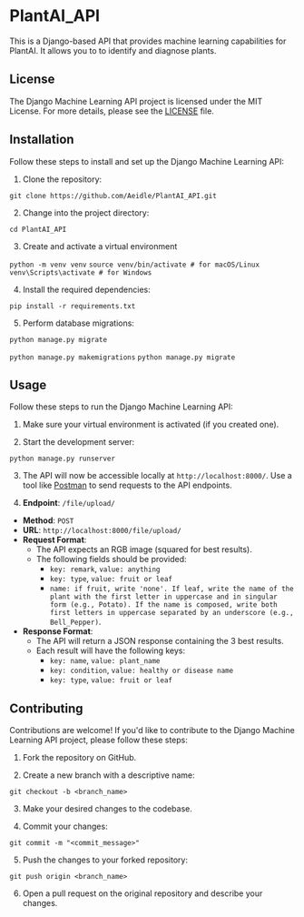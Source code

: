 # PlantAI_API


This is a Django-based API that provides machine learning capabilities for PlantAI. It allows you to to identify and diagnose plants.

## License

The Django Machine Learning API project is licensed under the MIT License. For more details, please see the [LICENSE](LICENSE) file.

## Installation

Follow these steps to install and set up the Django Machine Learning API:

1. Clone the repository:

```git clone https://github.com/Aeidle/PlantAI_API.git```


2. Change into the project directory:

```cd PlantAI_API```


3. Create and activate a virtual environment

```python -m venv venv```
```source venv/bin/activate # for macOS/Linux```
```venv\Scripts\activate # for Windows```


4. Install the required dependencies:

```pip install -r requirements.txt```


5. Perform database migrations:

```python manage.py migrate```
<!-- if it did not work use this two commands instead -->
```python manage.py makemigrations```
```python manage.py migrate```


## Usage

Follow these steps to run the Django Machine Learning API:

1. Make sure your virtual environment is activated (if you created one).

2. Start the development server:

```python manage.py runserver```


3. The API will now be accessible locally at `http://localhost:8000/`. Use a tool like [Postman](https://www.postman.com/) to send requests to the API endpoints.

4. **Endpoint**: `/file/upload/`
- **Method**: `POST`
- **URL**: `http://localhost:8000/file/upload/`
- **Request Format**:
  - The API expects an RGB image (squared for best results).
  - The following fields should be provided:
    - `key: remark`, `value: anything`
    - `key: type`, `value: fruit or leaf`
    - `name: if fruit, write 'none'. If leaf, write the name of the plant with the first letter in uppercase and in singular form (e.g., Potato). If the name is composed, write both first letters in uppercase separated by an underscore (e.g., Bell_Pepper)`.
- **Response Format**:
  - The API will return a JSON response containing the 3 best results.
  - Each result will have the following keys:
    - `key: name`, `value: plant_name`
    - `key: condition`, `value: healthy or disease name`
    - `key: type`, `value: fruit or leaf`

## Contributing

Contributions are welcome! If you'd like to contribute to the Django Machine Learning API project, please follow these steps:

1. Fork the repository on GitHub.

2. Create a new branch with a descriptive name:

```git checkout -b <branch_name>```

3. Make your desired changes to the codebase.

4. Commit your changes:

```git commit -m "<commit_message>"```

5. Push the changes to your forked repository:

```git push origin <branch_name>```


6. Open a pull request on the original repository and describe your changes.



